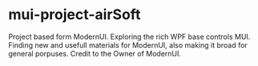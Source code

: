# mui-project-airSoft
Project based form ModernUI. Exploring the rich WPF base controls MUI. 
Finding new and usefull materials for ModernUI, also making it broad for general porpuses.
Credit to the Owner of ModernUI.
